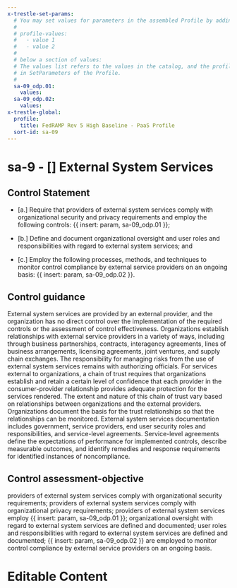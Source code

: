 ```yaml
---
x-trestle-set-params:
  # You may set values for parameters in the assembled Profile by adding
  #
  # profile-values:
  #   - value 1
  #   - value 2
  #
  # below a section of values:
  # The values list refers to the values in the catalog, and the profile-values represent values
  # in SetParameters of the Profile.
  #
  sa-09_odp.01:
    values:
  sa-09_odp.02:
    values:
x-trestle-global:
  profile:
    title: FedRAMP Rev 5 High Baseline - PaaS Profile
  sort-id: sa-09
---
```


# sa-9 - \[\] External System Services

## Control Statement

- \[a.\] Require that providers of external system services comply with organizational security and privacy requirements and employ the following controls: {{ insert: param, sa-09_odp.01 }};

- \[b.\] Define and document organizational oversight and user roles and responsibilities with regard to external system services; and

- \[c.\] Employ the following processes, methods, and techniques to monitor control compliance by external service providers on an ongoing basis: {{ insert: param, sa-09_odp.02 }}.

## Control guidance

External system services are provided by an external provider, and the organization has no direct control over the implementation of the required controls or the assessment of control effectiveness. Organizations establish relationships with external service providers in a variety of ways, including through business partnerships, contracts, interagency agreements, lines of business arrangements, licensing agreements, joint ventures, and supply chain exchanges. The responsibility for managing risks from the use of external system services remains with authorizing officials. For services external to organizations, a chain of trust requires that organizations establish and retain a certain level of confidence that each provider in the consumer-provider relationship provides adequate protection for the services rendered. The extent and nature of this chain of trust vary based on relationships between organizations and the external providers. Organizations document the basis for the trust relationships so that the relationships can be monitored. External system services documentation includes government, service providers, end user security roles and responsibilities, and service-level agreements. Service-level agreements define the expectations of performance for implemented controls, describe measurable outcomes, and identify remedies and response requirements for identified instances of noncompliance.

## Control assessment-objective

providers of external system services comply with organizational security requirements;
providers of external system services comply with organizational privacy requirements;
providers of external system services employ {{ insert: param, sa-09_odp.01 }};
organizational oversight with regard to external system services are defined and documented;
user roles and responsibilities with regard to external system services are defined and documented;
{{ insert: param, sa-09_odp.02 }} are employed to monitor control compliance by external service providers on an ongoing basis.

# Editable Content

<!-- Make additions and edits below -->
<!-- The above represents the contents of the control as received by the profile, prior to additions. -->
<!-- If the profile makes additions to the control, they will appear below. -->
<!-- The above markdown may not be edited but you may edit the content below, and/or introduce new additions to be made by the profile. -->
<!-- If there is a yaml header at the top, parameter values may be edited. Use --set-parameters to incorporate the changes during assembly. -->
<!-- The content here will then replace what is in the profile for this control, after running profile-assemble. -->
<!-- The current profile has no added parts for this control, but you may add new ones here. -->
<!-- Each addition must have a heading either of the form ## Control my_addition_name -->
<!-- or ## Part a. (where the a. refers to one of the control statement labels.) -->
<!-- "## Control" parts are new parts added after the statement part. -->
<!-- "## Part" parts are new parts added into the top-level statement part with that label. -->
<!-- Subparts may be added with nested hash levels of the form ### My Subpart Name -->
<!-- underneath the parent ## Control or ## Part being added -->
<!-- See https://ibm.github.io/compliance-trestle/tutorials/ssp_profile_catalog_authoring/ssp_profile_catalog_authoring for guidance. -->
